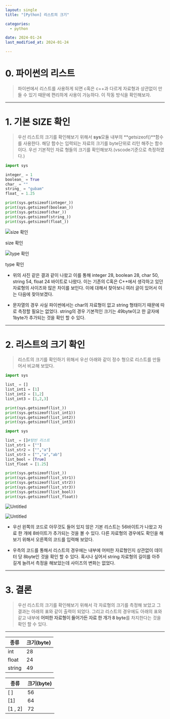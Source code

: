 ```yaml
---
layout: single
title: "[Python] 리스트의 크기"

categories:
  - python

date: 2024-01-24
last_modified_at: 2024-01-24

---
```


# 0. 파이썬의 리스트

> 파이썬에서 리스트를 사용하게 되면 c혹은 c++과 다르게 자료형과 상관없이 만들 수 있기 때문에 편리하게 사용이 가능하다. 이 작동 방식을 확인해보자.
> 

---

# 1. 기본 SIZE 확인

> 우선 리스트의 크기를 확인해보기 위해서 **sys**모듈 내부의 **getsizeof()**함수를 사용한다. 해당 함수는 입력되는 자료의 크기를 byte단위로 리턴 해주는 함수이다. 우선 기본적인 자료 형들의 크기를 확인해보자.(vscode기준으로 측정하였다.)
> 

```python
import sys

integer_ = 1
boolean_ = True
char_ = ""
string_ = "gubam"
float_ = 1.25

print(sys.getsizeof(integer_))
print(sys.getsizeof(boolean_))
print(sys.getsizeof(char_))
print(sys.getsizeof(string_))
print(sys.getsizeof(float_))
```

![size 확인](https://github.com/gubam/gubam.github.io/assets/109836946/4ec501ed-823f-49b1-a8f6-d03f9c729843)

size 확인

![type 확인](https://github.com/gubam/gubam.github.io/assets/109836946/d8fded05-1c19-4d56-ac68-10b70ad9c0ba)

type 확인

- 위의 사진 같은 결과 같이 나왔고 이를 통해 integer 28, boolean 28, char 50, string 54, float 24 바이트로 나왔다. 이는 기존의 C혹은 C++에서 생각하고 있던 자료형의 사이즈와 많은 차이를 보인다. 이에 대해서 찾아보니 여러 글이 있어서 이는 다음에 찾아보겠다.

- 문자열의 경우 사실 파이썬에서는  char의 자료형이 없고 string 형태이기 때문에 따로 측정할 필요는 없었다. string의 경우 기본적인 크기는 49byte이고 한 글자에 1byte가 추가되는 것을 확인 할 수 있다.

---

# 2. 리스트의 크기 확인

> 리스트의 크기를 확인하기 위해서 우선 아래와 같이 정수 형으로 리스트를 만들어서 비교해 보았다.
> 

```python
import sys

list_ = []
list_int1 = [1]
list_int2 = [1,2]
list_int3 = [1,2,3]

print(sys.getsizeof(list_))
print(sys.getsizeof(list_int1))
print(sys.getsizeof(list_int2))
print(sys.getsizeof(list_int3))
```

```python
import sys

list_ = []#텅빈 리스트
list_str1 = [""]
list_str2 = ["","a"]
list_str3 = ["","a","ab"]
list_bool = [True]
list_float = [1.25]

print(sys.getsizeof(list_))
print(sys.getsizeof(list_str1))
print(sys.getsizeof(list_str2))
print(sys.getsizeof(list_str3))
print(sys.getsizeof(list_bool))
print(sys.getsizeof(list_float))
```

![Untitled](https://github.com/gubam/gubam.github.io/assets/109836946/70586613-2d32-4967-9b2a-6d20f86b5cce)

![Untitled](https://github.com/gubam/gubam.github.io/assets/109836946/d2b76b0e-8b18-4b24-bfeb-d75274a8b593)

- 우선 왼쪽의 코드로 아무것도 들어 있지 않은 기본 리스트는 56바이트가 나왔고 자료 한 개에 8바이트가 추가되는 것을 볼 수 있다. 다른 자료형의 경우에도 확인을 해보기 위해서 오른쪽의 코드를 입력해 보았다.

- 우측의 코드를 통해서 리스트의 경우에는 내부에 어떠한 자료형인지 상관없이 데이터 당 8byte인 것을 확인 할 수 있다. 혹시나 싶어서 string 자료형의 길이를 아주 길게 늘려서 측정을 해보았는데 사이즈의 변화는 없었다.

---

# 3. 결론

> 우선 리스트의 크기를 확인해보기 위해서 각 자료형의 크기를 측정해 보았고 그 결과는 아래의 표와 같이 출력이 되었다. 그리고 리스트의 경우에도 아래의 표와 같고 내부에 **어떠한 자료형이 들어가든 자료 한 개가 8 byte**를 차지한다는 것을 확인 할 수 있다.
> 

---

| 종류 | 크기(byte) |
| --- | --- |
| int | 28 |
| float | 24 |
| string | 49 |

| 종류 | 크기(byte) |
| --- | --- |
| [ ] | 56 |
| [1] | 64 |
| [1 , 2] | 72 |
